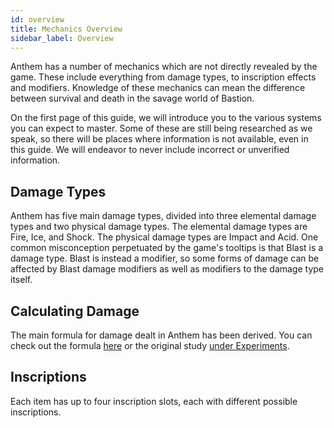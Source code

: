 ```yaml
---
id: overview
title: Mechanics Overview
sidebar_label: Overview
---
```


Anthem has a number of mechanics which are not directly revealed by the game.  These include everything from damage types, to inscription effects and modifiers.  Knowledge of these mechanics can mean the difference between survival and death in the savage world of Bastion.

On the first page of this guide, we will introduce you to the various systems you can expect to master.  Some of these are still being researched as we speak, so there will be places where information is not available, even in this guide.  We will endeavor to never include incorrect or unverified information.

## Damage Types

Anthem has five main damage types, divided into three elemental damage types and two physical damage types.  The elemental damage types are Fire, Ice, and Shock.  The physical damage types are Impact and Acid.  One common misconception perpetuated by the game's tooltips is that Blast is a damage type.  Blast is instead a modifier, so some forms of damage can be affected by Blast damage modifiers as well as modifiers to the damage type itself.

## Calculating Damage

The main formula for damage dealt in Anthem has been derived.  You can check out the formula [here](mechanics/damageFormula.md) or the original study [under Experiments](/docs/blog/2019/02/26/damageFormula).

## Inscriptions

Each item has up to four inscription slots, each with different possible inscriptions.
